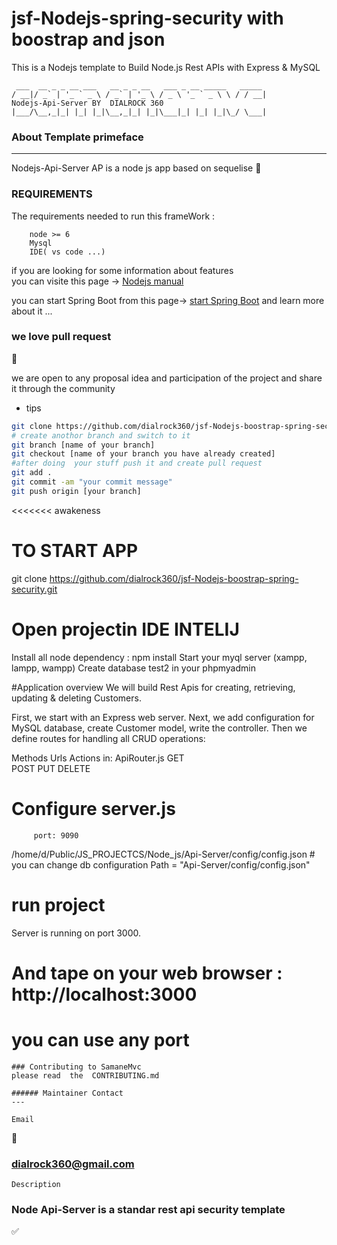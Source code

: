 # jsf-Nodejs-spring-security with boostrap and json

This is  a Nodejs template  to Build Node.js Rest APIs with Express & MySQL


```
 ___  __ _ _ __ ___   __ _ _ __   ___ _ __ _____   _____ 
/ __|/ _` | '_ ` _ \ / _` | '_ \ / _ \ '_ ` _ \ \ / / __|
Nodejs-Api-Server BY  DIALROCK 360
|___/\__,_|_| |_| |_|\__,_|_| |_|\___|_| |_| |_|\_/ \___|

```
 

### About Template primeface
---
 Nodejs-Api-Server AP is a node js app based on  sequelise 
:construction:

 


### REQUIREMENTS 
The requirements needed to run this frameWork : 
```
    node >= 6
    Mysql  
	IDE( vs code ...)
```
 if you  are looking for some information about features  
 you can visite this page -> [Nodejs manual](https://www.Nodejs.org/showcase/index.xhtml) 
 
 you can start Spring Boot from this page-> [start Spring Boot](https://spring.io/projects/spring-boot)
 and learn more about it ... 

### we love pull request 
:rocket:

we are open to any proposal idea and participation of the project and share it through the community 

* tips 

```bash 
git clone https://github.com/dialrock360/jsf-Nodejs-boostrap-spring-security.git
# create anothor branch and switch to it 
git branch [name of your branch] 
git checkout [name of your branch you have already created] 
#after doing  your stuff push it and create pull request 
git add . 
git commit -am "your commit message"
git push origin [your branch]
```
<<<<<<< awakeness

 
# TO START APP


git clone https://github.com/dialrock360/jsf-Nodejs-boostrap-spring-security.git
 
 # Open projectin IDE INTELIJ
  Install all node dependency : npm install
  Start your myql server (xampp, lampp, wampp)
  Create database test2 in your  phpmyadmin
  
  #Application overview
We will build Rest Apis for creating, retrieving, updating & deleting Customers.

First, we start with an Express web server. Next, we add configuration for MySQL database, create Customer model, write the controller. Then we define routes for handling all CRUD operations:

Methods	Urls	Actions in: ApiRouter.js
GET  
POST 
PUT 
DELETE	 

  
  
  # Configure  server.js 
	     port: 9090
/home/d/Public/JS_PROJECTCS/Node_js/Api-Server/config/config.json
      # you can change db configuration
   Path = "Api-Server/config/config.json"
         

#  run project 
Server is running on port 3000.

# And tape on your web browser : http://localhost:3000
# you can use any port
 
```
### Contributing to SamaneMvc
please read  the  CONTRIBUTING.md

###### Maintainer Contact
--- 
```
```
Email
```
:email:
### dialrock360@gmail.com 
```
Description
```
### Node Api-Server is a standar rest api security template

:white_check_mark:
